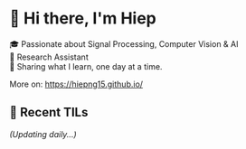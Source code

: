 # 👋 Hi there, I'm Hiep

🎓 Passionate about Signal Processing, Computer Vision & AI  
🔬 Research Assistant  
📖 Sharing what I learn, one day at a time.

More on: https://hiepng15.github.io/

## 📝 Recent TILs
<!-- TIL_SECTION -->
*(Updating daily...)*
<!-- END_TIL_SECTION -->
